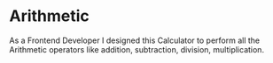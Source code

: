 # Arithmetic
As a Frontend Developer I designed this Calculator to perform all the Arithmetic operators like addition, subtraction, division, multiplication.

